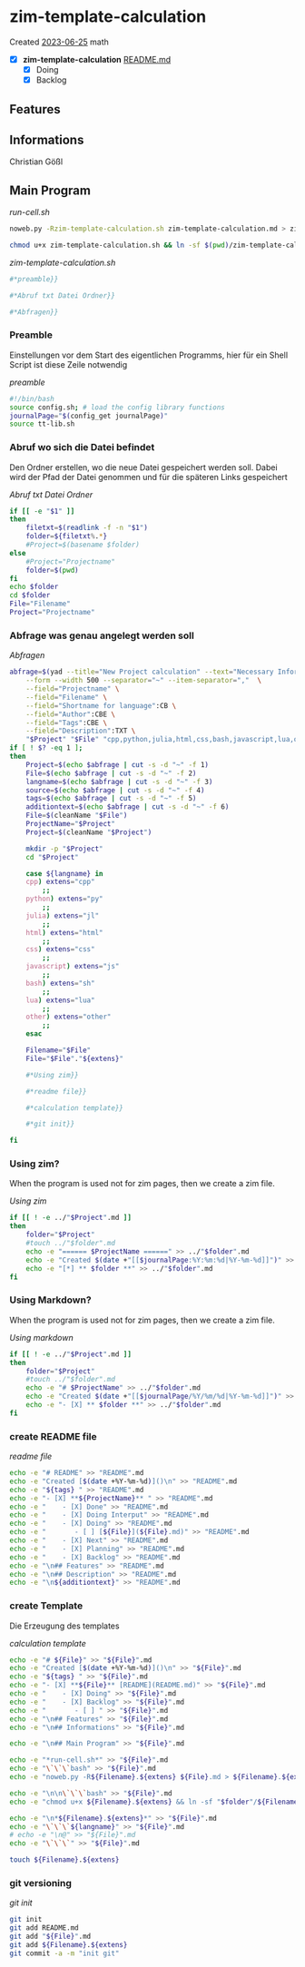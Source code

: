 # zim-template-calculation
Created [2023-06-25]()
math
- [X] **zim-template-calculation** [README.md](README.md)
    - [X] Doing
    - [X] Backlog

## Features



## Informations
 Christian Gößl


## Main Program

*run-cell.sh*
```bash
noweb.py -Rzim-template-calculation.sh zim-template-calculation.md > zim-template-calculation.sh && echo 'fertig'
```


```bash
chmod u+x zim-template-calculation.sh && ln -sf $(pwd)/zim-template-calculation.sh ~/.local/bin/zim-template-calculation.sh && echo 'fertig'
 ```



*zim-template-calculation.sh*
```bash
#*preamble}}

#*Abruf txt Datei Ordner}}

#*Abfragen}}

```

### Preamble

Einstellungen vor dem Start des eigentlichen Programms, hier für ein Shell Script ist diese Zeile notwendig

*preamble*
```bash
#!/bin/bash
source config.sh; # load the config library functions
journalPage="$(config_get journalPage)"
source tt-lib.sh
```

### Abruf wo sich die Datei befindet

Den Ordner erstellen, wo die neue Datei gespeichert werden soll. Dabei wird der Pfad der Datei genommen und für die späteren Links gespeichert

*Abruf txt Datei Ordner*
```bash
if [[ -e "$1" ]]
then
    filetxt=$(readlink -f -n "$1")
    folder=${filetxt%.*}
    #Project=$(basename $folder)
else
    #Project="Projectname"
    folder=$(pwd)
fi
echo $folder
cd $folder
File="Filename"
Project="Projectname"
```

### Abfrage was genau angelegt werden soll

*Abfragen*
```bash
abfrage=$(yad --title="New Project calculation" --text="Necessary Informations:" \
	--form --width 500 --separator="~" --item-separator=","  \
	--field="Projectname" \
	--field="Filename" \
	--field="Shortname for language":CB \
	--field="Author":CBE \
	--field="Tags":CBE \
	--field="Description":TXT \
	"$Project" "$File" "cpp,python,julia,html,css,bash,javascript,lua,other" "Christian Gößl,Internet" ",physic,math" "$additiontext")
if [ ! $? -eq 1 ];
then
	Project=$(echo $abfrage | cut -s -d "~" -f 1)
	File=$(echo $abfrage | cut -s -d "~" -f 2)
	langname=$(echo $abfrage | cut -s -d "~" -f 3)
	source=$(echo $abfrage | cut -s -d "~" -f 4)
	tags=$(echo $abfrage | cut -s -d "~" -f 5)
	additiontext=$(echo $abfrage | cut -s -d "~" -f 6)
	File=$(cleanName "$File")
    ProjectName="$Project"
    Project=$(cleanName "$Project")

	mkdir -p "$Project"
    cd "$Project"

	case ${langname} in
	cpp) extens="cpp"
		;;
	python) extens="py"
		;;
    julia) extens="jl"
		;;
    html) extens="html"
		;;
    css) extens="css"
		;;
    javascript) extens="js"
		;;
    bash) extens="sh"
		;;
    lua) extens="lua"
		;;
    other) extens="other"
		;;
    esac

    Filename="$File"
    File="$File"."${extens}"

    #*Using zim}}

    #*readme file}}

    #*calculation template}}

    #*git init}}

fi
```

### Using zim?
When the program is used not for zim pages, then we create a zim file.

*Using zim*
```bash
if [[ ! -e ../"$Project".md ]]
then
	folder="$Project"
	#touch ../"$folder".md
	echo -e "====== $ProjectName ======" >> ../"$folder".md
	echo -e "Created $(date +"[[$journalPage:%Y:%m:%d|%Y-%m-%d]]")" >> ../"$folder".md
	echo -e "[*] ** $folder **" >> ../"$folder".md
fi
```

### Using Markdown?
When the program is used not for zim pages, then we create a zim file.

*Using markdown*
```bash
if [[ ! -e ../"$Project".md ]]
then
	folder="$Project"
	#touch ../"$folder".md
	echo -e "# $ProjectName" >> ../"$folder".md
	echo -e "Created $(date +"[[$journalPage/%Y/%m/%d|%Y-%m-%d]]")" >> ../"$folder".md
	echo -e "- [X] ** $folder **" >> ../"$folder".md
fi
```

### create README file


*readme file*
```bash
echo -e "# README" >> "README".md
echo -e "Created [$(date +%Y-%m-%d)]()\n" >> "README".md
echo -e "${tags} " >> "README".md
echo -e "- [X] **${ProjectName}** " >> "README".md
echo -e "    - [X] Done" >> "README".md
echo -e "    - [X] Doing Interput" >> "README".md
echo -e "    - [X] Doing" >> "README".md
echo -e "       - [ ] [${File}](${File}.md)" >> "README".md
echo -e "    - [X] Next" >> "README".md
echo -e "    - [X] Planning" >> "README".md
echo -e "    - [X] Backlog" >> "README".md
echo -e "\n## Features" >> "README".md
echo -e "\n## Description" >> "README".md
echo -e "\n${additiontext}" >> "README".md
```


### create Template

Die Erzeugung des templates

*calculation template*
```bash
echo -e "# ${File}" >> "${File}".md
echo -e "Created [$(date +%Y-%m-%d)]()\n" >> "${File}".md
echo -e "${tags} " >> "${File}".md
echo -e "- [X] **${File}** [README](README.md)" >> "${File}".md
echo -e "    - [X] Doing" >> "${File}".md
echo -e "    - [X] Backlog" >> "${File}".md
echo -e "       - [ ] " >> "${File}".md
echo -e "\n## Features" >> "${File}".md
echo -e "\n## Informations" >> "${File}".md

echo -e "\n## Main Program" >> "${File}".md

echo -e "*run-cell.sh*" >> "${File}".md
echo -e "\`\`\`bash" >> "${File}".md
echo -e "noweb.py -R${Filename}.${extens} ${File}.md > ${Filename}.${extens} && echo 'fertig' \n\`\`\`" >> "${File}".md

echo -e "\n\n\`\`\`bash" >> "${File}".md
echo -e "chmod u+x ${Filename}.${extens} && ln -sf "$folder"/${Filename}.${extens} ~/.local/bin/${Filename}.${extens} && echo 'fertig'\n \`\`\`" >> "${File}".md

echo -e "\n*${Filename}.${extens}*" >> "${File}".md
echo -e "\`\`\`${langname}" >> "${File}".md
# echo -e "\n@" >> "${File}".md
echo -e "\`\`\`" >> "${File}".md

touch ${Filename}.${extens}
```

### git versioning

*git init*
```bash
git init
git add README.md
git add "${File}".md
git add ${Filename}.${extens}
git commit -a -m "init git"
```